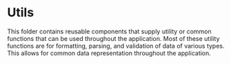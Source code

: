 # Utils

This folder contains reusable components that supply utility or common 
functions that can be used throughout the application.  Most of these 
utility functions are for formatting, parsing, and validation of data 
of various types.  This allows for common data representation throughout 
the application. 